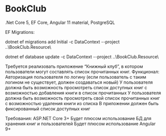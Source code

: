 # BookClub

.Net Core 5, EF Core, Angular 11 material, PostgreSQL


EF Migrations:

dotnet ef migrations add Initial -c DataContext --project ..\BookClub.Resource\

dotnet ef database update -c DataContext --project ..\BookClub.Resource\



Требуется реализовать приложение “Книжный клуб”, в котором пользователи могут составлять список прочитанных книг.
Функционал:
Авторизация пользователя по логину (если пользователь с таким логином не существует, должен создаваться новый)
У пользователя должна быть возможность просмотреть список доступных книг с возможностью добавления книги в список прочитанных
У пользователя должна быть возможность просмотреть свой список прочитанных книг с возможностью удаления книги из списка
В приложении должен быть фиксированный список доступных книг

Требования:
ASP.NET Core 3+
Будет плюсом использование БД для хранения книг и пользователей
Будет плюсом использование Angular 9+
